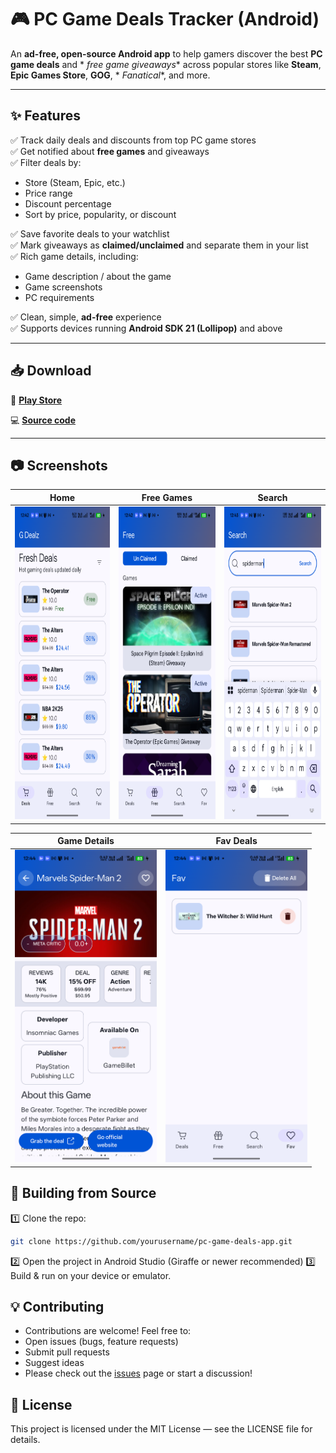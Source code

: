 # 🎮 PC Game Deals Tracker (Android)

An **ad-free, open-source Android app** to help gamers discover the best **PC game deals** and *
*free game giveaways** across popular stores like **Steam**, **Epic Games Store**, **GOG**, *
*Fanatical**, and more.

---

## ✨ Features

✅ Track daily deals and discounts from top PC game stores  
✅ Get notified about **free games** and giveaways  
✅ Filter deals by:

- Store (Steam, Epic, etc.)
- Price range
- Discount percentage
- Sort by price, popularity, or discount

✅ Save favorite deals to your watchlist  
✅ Mark giveaways as **claimed/unclaimed** and separate them in your list  
✅ Rich game details, including:

- Game description / about the game
- Game screenshots
- PC requirements

✅ Clean, simple, **ad-free** experience  
✅ Supports devices running **Android SDK 21 (Lollipop)** and above

---

## 📥 Download

📱 **[Play Store](https://play.google.com/store/apps/details?id=com.rkbapps.gdealz)**

💻 **[Source code](https://github.com/Rajkumarbhakta/GDealz)**

---

## 📷 Screenshots

|                      Home                      | Free Games                                          | Search                                           |
|:----------------------------------------------:|-----------------------------------------------------|--------------------------------------------------|
| <img height="500" src="screenshots\home.png"/> | <img height="500" src="screenshots\freeGames.png"/> | <img height="500" src="screenshots\search.png"/> |

|                     Game Details                      | Fav Deals                                          |
|:-----------------------------------------------------:|----------------------------------------------------|
| <img height="500" src="screenshots\gameDetails.png"/> | <img height="500" src="screenshots\favDeals.png"/> |

## 🔧 Building from Source

1️⃣ Clone the repo:

```bash
git clone https://github.com/yourusername/pc-game-deals-app.git
```

2️⃣ Open the project in Android Studio (Giraffe or newer recommended)
3️⃣ Build & run on your device or emulator.

## 💡 Contributing

* Contributions are welcome! Feel free to:
* Open issues (bugs, feature requests)
* Submit pull requests
* Suggest ideas
* Please check out the [issues](https://github.com/Rajkumarbhakta/GDealz/issues) page or start a
  discussion!

## 📃 License

This project is licensed under the MIT License — see the LICENSE file for details.